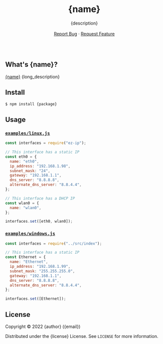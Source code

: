 <!-- Header -->
<br/><br/>
<h1 align="center">{name}</h1>
  <p align="center">
    {description}
    <br />
    <br />
    <a href="{report_bug}">Report Bug</a>
    ·
    <a href="{request_feature}">Request Feature</a>
  </p>
</h1>
<br/><br/>

<!-- Description -->
## What's {name}?

[{name}]() {long_description}

<!-- Install -->
## Install
```sh
$ npm install {package}
```

## Usage

### [`examples/linux.js`](./examples/linux.js)

```js
const interfaces = require("ez-ip");

// This interface has a static IP
const eth0 = {
  name: "eth0",
  ip_address: "192.168.1.98",
  subnet_mask: "24",
  gateway: "192.168.1.1",
  dns_server: "8.8.8.8",
  alternate_dns_server: "8.8.4.4",
};

// This interface has a DHCP IP
const wlan0 = {
  name: "wlan0",
};

interfaces.set([eth0, wlan0]);
```

### [`examples/windows.js`](./examples/windows.js)

```js
const interfaces = require("../src/index");

// This interface has a static IP
const Ethernet = {
  name: "Ethernet",
  ip_address: "192.168.1.99",
  subnet_mask: "255.255.255.0",
  gateway: "192.168.1.1",
  dns_server: "8.8.8.8",
  alternate_dns_server: "8.8.4.4",
};

interfaces.set([Ethernet]);
```

<!-- License -->
## License

Copyright © 2022 {author} ({email})

Distributed under the {license} License. See `LICENSE` for more information.
